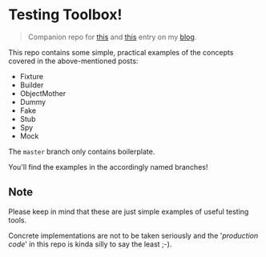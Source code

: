 # Testing Toolbox!

> Companion repo for [this](https://unixmagick.xyz/testing-convenience/) and [this](https://unixmagick.xyz/testing-isolation/) entry on my [blog](https://unixmagick.xyz/).

This repo contains some simple, practical examples of the concepts covered in the above-mentioned posts:

- Fixture
- Builder
- ObjectMother
- Dummy
- Fake
- Stub
- Spy
- Mock

The `master` branch only contains boilerplate.

You'll find the examples in the accordingly named branches!

## Note

Please keep in mind that these are just simple examples of useful testing tools.

Concrete implementations are not to be taken seriously and the '*production code*' in this repo is kinda silly to say the least ;-).
